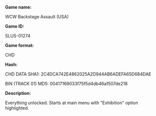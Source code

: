 **Game name:**

WCW Backstage Assault (USA)

**Game ID:**

SLUS-01274

**Game format:**

CHD

**Hash:**

CHD DATA SHA1: 2C4DCA742E4862025A2D944AB6ADEFA65D684DAE

BIN (TRACK 01) MD5: 00417169033f75f5d4db46a1507de218

**Description:**

Everything unlocked. Starts at main menu with "Exhibition" option highlighted.
